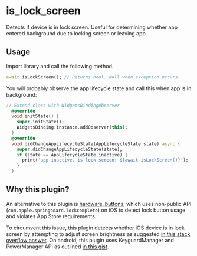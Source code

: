 # is_lock_screen

Detects if device is in lock screen. Useful for determining whether app entered background due to locking screen or leaving app.

## Usage

Import library and call the following method.

```dart
await isLockScreen(); // Returns bool. Null when exception occurs.
```

You will probably observe the app lifecycle state and call this when app is in background:

```dart
// Extend class with WidgetsBindingObserver
  @override
  void initState() {
    super.initState();
    WidgetsBinding.instance.addObserver(this);
  }
  @override
  void didChangeAppLifecycleState(AppLifecycleState state) async {
    super.didChangeAppLifecycleState(state);
    if (state == AppLifecycleState.inactive) {
      print('app inactive, is lock screen: ${await isLockScreen()}');
    }
  }
```

## Why this plugin?

An alternative to this plugin is [hardware_buttons](https://pub.dev/packages/hardware_buttons), which uses non-public API (`com.apple.springboard.lockcomplete`) on iOS to detect lock button usage and violates App Store requirements.

To circumvent this issue, this plugin detects whether iOS device is in lock screen by attempting to adjust screen brightness as suggested [in this stack overflow answer](https://stackoverflow.com/a/46002893). On android, this plugin uses KeyguardManager and PowerManager API as outlined [in this gist](https://gist.github.com/Jeevuz/4ec01688083670b1f3f92af64e44c112).
